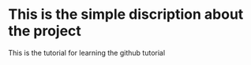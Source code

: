 # This is the simple discription about the project
This is the tutorial for learning the github tutorial